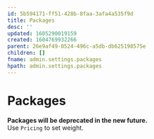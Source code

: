 ```yaml
---
id: 5b594171-ff51-428b-8faa-3afa4a535f9d
title: Packages
desc: ''
updated: 1605290019159
created: 1604769932266
parent: 26e9af49-0524-496c-a5db-db625198575e
children: []
fname: admin.settings.packages
hpath: admin.settings.packages
---
```

<!-- CSS -->

<link rel="stylesheet" href="https://cdn.jsdelivr.net/npm/bootstrap@4.5.3/dist/css/bootstrap.min.css" integrity="sha384-TX8t27EcRE3e/ihU7zmQxVncDAy5uIKz4rEkgIXeMed4M0jlfIDPvg6uqKI2xXr2" crossorigin="anonymous">
<!-- jQuery and JS bundle w/ Popper.js -->
<script src="https://code.jquery.com/jquery-3.5.1.slim.min.js" integrity="sha384-DfXdz2htPH0lsSSs5nCTpuj/zy4C+OGpamoFVy38MVBnE+IbbVYUew+OrCXaRkfj" crossorigin="anonymous"></script>
<script src="https://cdn.jsdelivr.net/npm/bootstrap@4.5.3/dist/js/bootstrap.bundle.min.js" integrity="sha384-ho+j7jyWK8fNQe+A12Hb8AhRq26LrZ/JpcUGGOn+Y7RsweNrtN/tE3MoK7ZeZDyx" crossorigin="anonymous"></script>
<!-- Font Awesome -->
<script src="https://kit.fontawesome.com/489c6dd9c4.js" crossorigin="anonymous"></script>

# Packages

<div class="alert alert-danger" role="alert">
<strong>Packages will be deprecated in the new future.</strong>
</div>

<div class="alert alert-info" role="alert">
Use <code>Pricing</code> to set weight.
</div>

